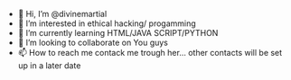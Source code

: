 - 👋 Hi, I’m @divinemartial
- 👀 I’m interested in ethical hacking/ progamming  
- 🌱 I’m currently learning HTML/JAVA SCRIPT/PYTHON
- 💞️ I’m looking to collaborate on You guys
- 📫 How to reach me contack me trough her... other contacts will be set up in a later date
  

<!---
divinemartial/divinemartial is a ✨ special ✨ repository because its `README.md` (this file) appears on your GitHub profile.
You can click the Preview link to take a look at your changes.
--->

